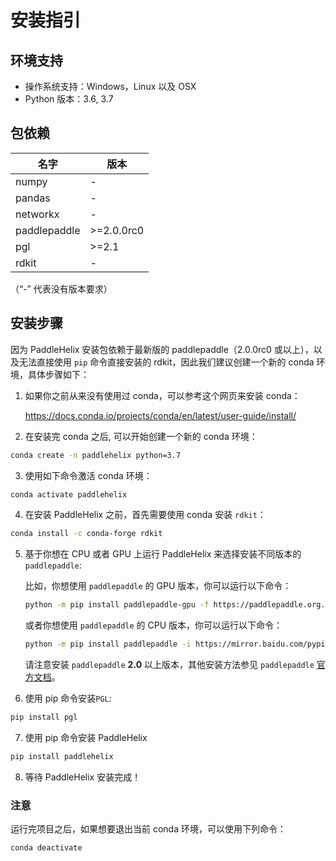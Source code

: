 # 安装指引

## 环境支持

* 操作系统支持：Windows，Linux 以及 OSX
* Python 版本：3.6, 3.7

## 包依赖

| 名字 | 版本 |
| ---- | ---- |
| numpy | - |
| pandas | - |
| networkx | - |
| paddlepaddle | \>=2.0.0rc0 |
| pgl | \>=2.1 |
| rdkit | - |

（“-” 代表没有版本要求）

## 安装步骤

因为 PaddleHelix 安装包依赖于最新版的 paddlepaddle（2.0.0rc0 或以上），以及无法直接使用 `pip` 命令直接安装的 rdkit，因此我们建议创建一个新的 conda 环境，具体步骤如下：

1. 如果你之前从来没有使用过 conda，可以参考这个网页来安装 conda：

   https://docs.conda.io/projects/conda/en/latest/user-guide/install/

2. 在安装完 conda 之后, 可以开始创建一个新的 conda 环境：

```bash
conda create -n paddlehelix python=3.7
```

3. 使用如下命令激活 conda 环境：

```bash
conda activate paddlehelix
```

4. 在安装 PaddleHelix 之前，首先需要使用 conda 安装 `rdkit`：
```bash
conda install -c conda-forge rdkit
```
5. 基于你想在 CPU 或者 GPU 上运行 PaddleHelix 来选择安装不同版本的 `paddlepaddle`:

   比如，你想使用 `paddlepaddle` 的 GPU 版本，你可以运行以下命令：

   ```bash
   python -m pip install paddlepaddle-gpu -f https://paddlepaddle.org.cn/whl/stable.html
   ```

   或者你想使用 `paddlepaddle` 的 CPU 版本，你可以运行以下命令：

   ```bash
   python -m pip install paddlepaddle -i https://mirror.baidu.com/pypi/simple
   ```

   请注意安装 `paddlepaddle` **2.0** 以上版本，其他安装方法参见 `paddlepaddle` [官方文档](https://www.paddlepaddle.org.cn/documentation/docs/zh/2.0-rc1/install/index_cn.html)。

6. 使用 pip 命令安装`PGL`:
```bash
pip install pgl
```

7. 使用 pip 命令安装 PaddleHelix
```bash
pip install paddlehelix
```

8. 等待 PaddleHelix 安装完成！

### 注意
运行完项目之后，如果想要退出当前 conda 环境，可以使用下列命令：
```bash
conda deactivate
```
